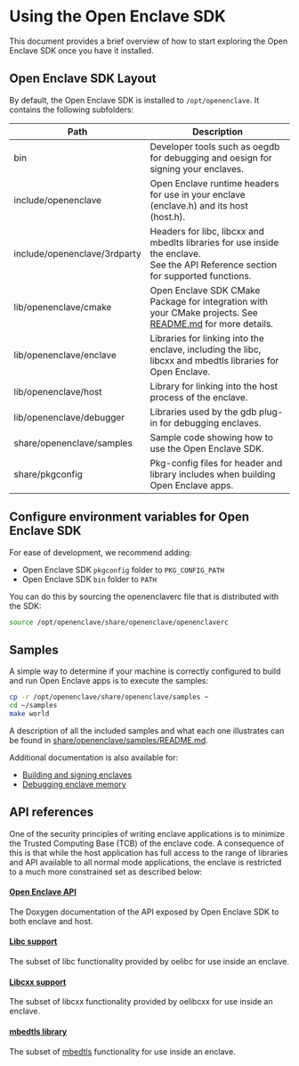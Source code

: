 # Using the Open Enclave SDK

This document provides a brief overview of how to start exploring the Open Enclave SDK
once you have it installed.

## Open Enclave SDK Layout

By default, the Open Enclave SDK is installed to `/opt/openenclave`. It contains the following subfolders:

| Path                         | Description                     |
|------------------------------|---------------------------------|
| bin                          | Developer tools such as oegdb for debugging and oesign for signing your enclaves. |
| include/openenclave          | Open Enclave runtime headers for use in your enclave (enclave.h) and its host (host.h). |
| include/openenclave/3rdparty | Headers for libc, libcxx and mbedlts libraries for use inside the enclave.<br>See the API Reference section for supported functions. |
| lib/openenclave/cmake        | Open Enclave SDK CMake Package for integration with your CMake projects. See [README.md](/cmake/sdk_cmake_targets_readme.md) for more details. |
| lib/openenclave/enclave      | Libraries for linking into the enclave, including the libc, libcxx and mbedtls libraries for Open Enclave. |
| lib/openenclave/host         | Library for linking into the host process of the enclave. |
| lib/openenclave/debugger     | Libraries used by the gdb plug-in for debugging enclaves. |
| share/openenclave/samples    | Sample code showing how to use the Open Enclave SDK. |
| share/pkgconfig              | Pkg-config files for header and library includes when building Open Enclave apps. |

## Configure environment variables for Open Enclave SDK

For ease of development, we recommend adding:
- Open Enclave SDK `pkgconfig` folder to `PKG_CONFIG_PATH`
- Open Enclave SDK `bin` folder to `PATH`

You can do this by sourcing the openenclaverc file that is distributed with the SDK:

```bash
source /opt/openenclave/share/openenclave/openenclaverc
```

## Samples

A simple way to determine if your machine is correctly configured to build and run
Open Enclave apps is to execute the samples:

```bash
cp -r /opt/openenclave/share/openenclave/samples ~
cd ~/samples
make world
```

A description of all the included samples and what each one illustrates can be
found in [share/openenclave/samples/README.md](/samples/README.md).

Additional documentation is also available for:
- [Building and signing enclaves](/docs/GettingStartedDocs/buildandsign.md)
- [Debugging enclave memory](/docs/GettingStartedDocs/Debugging.md)

## API references

One of the security principles of writing enclave applications is to minimize the
Trusted Computing Base (TCB) of the enclave code. A consequence of this is that
while the host application has full access to the range of libraries and API
available to all normal mode applications, the enclave is restricted to a much
more constrained set as described below:

#### [Open Enclave API](https://openenclave.github.io/openenclave/api/index.html)

The Doxygen documentation of the API exposed by Open Enclave SDK to both enclave and host.

#### [Libc support](/docs/LibcSupport.md)

The subset of libc functionality provided by oelibc for use inside an enclave.

#### [Libcxx support](/docs/LibcxxSupport.md)

The subset of libcxx functionality provided by oelibcxx for use inside an enclave.

#### [mbedtls library](/docs/MbedtlsSupport.md)

The subset of [mbedtls](https://tls.mbed.org/) functionality for use inside an enclave.
